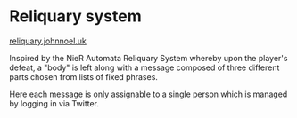 # Reliquary system

[reliquary.johnnoel.uk](https://reliquary.johnnoel.uk/)

Inspired by the NieR Automata Reliquary System whereby upon the player's defeat, a "body" is left along with a message composed of three different parts chosen from lists of fixed phrases.

Here each message is only assignable to a single person which is managed by logging in via Twitter.
